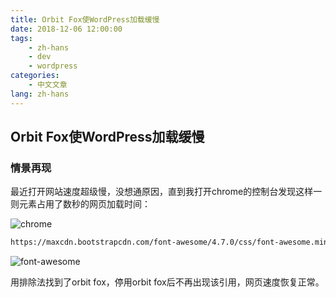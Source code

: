 ```yaml
---
title: Orbit Fox使WordPress加载缓慢
date: 2018-12-06 12:00:00
tags:
    - zh-hans
    - dev
    - wordpress
categories:
    - 中文文章
lang: zh-hans
---
```


## Orbit Fox使WordPress加载缓慢

### 情景再现

最近打开网站速度超级慢，没想通原因，直到我打开chrome的控制台发现这样一则元素占用了数秒的网页加载时间：

![chrome](https://img.brightgames.top/20181206203131.png)

```html
https://maxcdn.bootstrapcdn.com/font-awesome/4.7.0/css/font-awesome.min.css?ver=2.7.0
```

![font-awesome](https://img.brightgames.top/20181206202513.png)

用排除法找到了orbit fox，停用orbit fox后不再出现该引用，网页速度恢复正常。